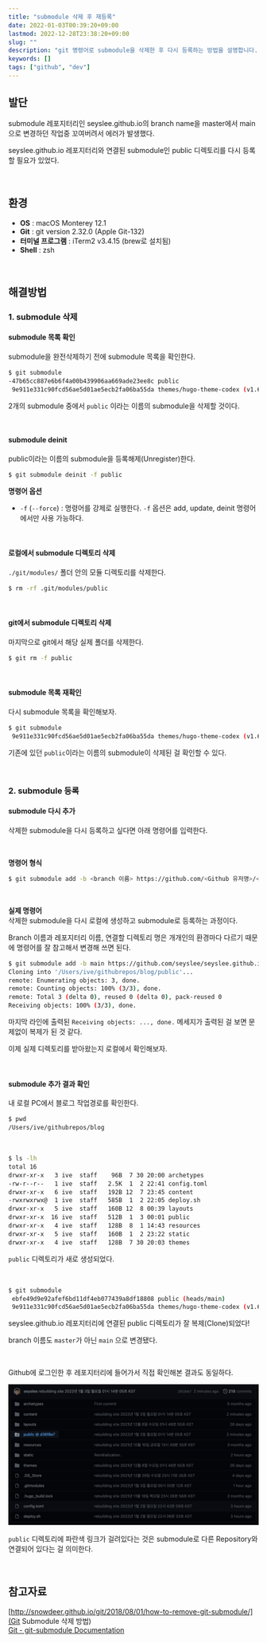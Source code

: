 ```yaml
---
title: "submodule 삭제 후 재등록"
date: 2022-01-03T00:39:20+09:00
lastmod: 2022-12-28T23:38:20+09:00
slug: ""
description: "git 명령어로 submodule을 삭제한 후 다시 등록하는 방법을 설명합니다."
keywords: []
tags: ["github", "dev"]
---
```


## 발단

submodule 레포지터리인 seyslee.github.io의 branch name을 master에서 main으로 변경하던 작업중 꼬여버려서 에러가 발생했다.  

seyslee.github.io 레포지터리와 연결된 submodule인 public 디렉토리를 다시 등록할 필요가 있었다.  

&nbsp;

## 환경

- **OS** : macOS Monterey 12.1
- **Git** : git version 2.32.0 (Apple Git-132)
- **터미널 프로그램** : iTerm2 v3.4.15 (brew로 설치됨)
- **Shell** : zsh

&nbsp;

## 해결방법

### 1. submodule 삭제

#### submodule 목록 확인

submodule을 완전삭제하기 전에 submodule 목록을 확인한다.  

```bash
$ git submodule
-47b65cc887e6b6f4a00b439906aa669ade23ee8c public
 9e911e331c90fcd56ae5d01ae5ecb2fa06ba55da themes/hugo-theme-codex (v1.6.0)
```

2개의 submodule 중에서 `public` 이라는 이름의 submodule을 삭제할 것이다.  

&nbsp;

#### submodule deinit

public이라는 이름의 submodule을 등록해제(Unregister)한다.  

```bash
$ git submodule deinit -f public
```

**명령어 옵션**

- `-f` (`--force`) : 명령어를 강제로 실행한다. `-f` 옵션은 add, update, deinit 명령어에서만 사용 가능하다.  

&nbsp;

#### 로컬에서 submodule 디렉토리 삭제

`./git/modules/` 폴더 안의 모듈 디렉토리를 삭제한다.  

```bash
$ rm -rf .git/modules/public
```

&nbsp;

#### git에서 submodule 디렉토리 삭제

마지막으로 git에서 해당 실제 폴더를 삭제한다.  

```bash
$ git rm -f public
```

&nbsp;

#### submodule 목록 재확인

다시 submodule 목록을 확인해보자.  

```bash
$ git submodule
 9e911e331c90fcd56ae5d01ae5ecb2fa06ba55da themes/hugo-theme-codex (v1.6.0)
```

기존에 있던 `public`이라는 이름의 submodule이 삭제된 걸 확인할 수 있다.  

&nbsp;

### 2. submodule 등록

#### submodule 다시 추가

삭제한 submodule을 다시 등록하고 싶다면 아래 명령어를 입력한다.  

&nbsp;

**명령어 형식**

```bash
$ git submodule add -b <branch 이름> https://github.com/<Github 유저명>/<레포지터리 이름>.git <로컬에 생성할 디렉토리 이름>
```

&nbsp;

**실제 명령어**  
삭제한 submodule을 다시 로컬에 생성하고 submodule로 등록하는 과정이다.  

Branch 이름과 레포지터리 이름, 연결할 디렉토리 명은 개개인의 환경마다 다르기 때문에 명령어를 잘 참고해서 변경해 쓰면 된다.  

```bash
$ git submodule add -b main https://github.com/seyslee/seyslee.github.io.git public
Cloning into '/Users/ive/githubrepos/blog/public'...
remote: Enumerating objects: 3, done.
remote: Counting objects: 100% (3/3), done.
remote: Total 3 (delta 0), reused 0 (delta 0), pack-reused 0
Receiving objects: 100% (3/3), done.
```

마지막 라인에 출력된 `Receiving objects: ..., done.` 메세지가 출력된 걸 보면 문제없이 복제가 된 것 같다.  

이제 실제 디렉토리를 받아왔는지 로컬에서 확인해보자.  

&nbsp;

#### submodule 추가 결과 확인

내 로컬 PC에서 블로그 작업경로를 확인한다.  

```bash
$ pwd
/Users/ive/githubrepos/blog
```

&nbsp;

```bash
$ ls -lh
total 16
drwxr-xr-x   3 ive  staff    96B  7 30 20:00 archetypes
-rw-r--r--   1 ive  staff   2.5K  1  2 22:41 config.toml
drwxr-xr-x   6 ive  staff   192B 12  7 23:45 content
-rwxrwxrwx@  1 ive  staff   585B  1  2 22:05 deploy.sh
drwxr-xr-x   5 ive  staff   160B 12  8 00:39 layouts
drwxr-xr-x  16 ive  staff   512B  1  3 00:01 public
drwxr-xr-x   4 ive  staff   128B  8  1 14:43 resources
drwxr-xr-x   5 ive  staff   160B  1  2 23:22 static
drwxr-xr-x   4 ive  staff   128B  7 30 20:03 themes
```

`public` 디렉토리가 새로 생성되었다.

&nbsp;

```bash
$ git submodule
 ebfe49d9e92afef6bd11df4eb077439a8df18808 public (heads/main)
 9e911e331c90fcd56ae5d01ae5ecb2fa06ba55da themes/hugo-theme-codex (v1.6.0)
```

seyslee.github.io 레포지터리에 연결된 public 디렉토리가 잘 복제(Clone)되었다!  

branch 이름도 `master`가 아닌 `main` 으로 변경됐다.  

&nbsp;

Github에 로그인한 후 레포지터리에 들어가서 직접 확인해본 결과도 동일하다.  

![Github 레포지터리에서 확인하는 화면](./1.png)

`public` 디렉토리에 파란색 링크가 걸려있다는 것은 submodule로 다른 Repository와 연결되어 있다는 걸 의미한다.  

&nbsp;

## 참고자료

[http://snowdeer.github.io/git/2018/08/01/how-to-remove-git-submodule/](Git Submodule 삭제 방법)  
[Git - git-submodule Documentation](https://git-scm.com/docs/git-submodule)
